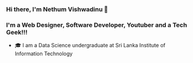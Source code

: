 ### Hi there, I'm Nethum Vishwadinu 👋

### I'm a Web Designer, Software Developer, Youtuber and a Tech Geek!!!

* 🎓 I am a Data Science undergraduate at Sri Lanka Institute of Information Technology
<!--
**nethvish/nethvish** is a ✨ _special_ ✨ repository because its `README.md` (this file) appears on your GitHub profile.

Here are some ideas to get you started:

- 🔭 I’m currently working on ...
- 🌱 I’m currently learning ...
- 👯 I’m looking to collaborate on ...
- 🤔 I’m looking for help with ...
- 💬 Ask me about ...
- 📫 How to reach me: ...
- 😄 Pronouns: ...
- ⚡ Fun fact: ...
